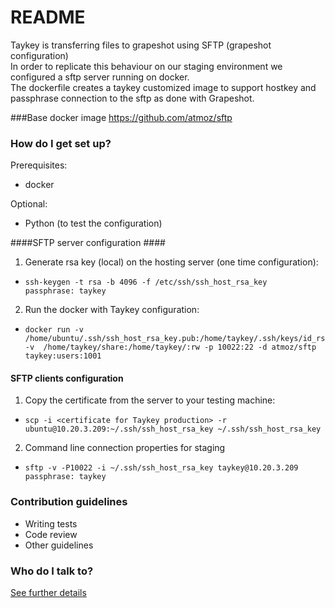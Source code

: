 # README #

Taykey is transferring files to grapeshot using SFTP (grapeshot configuration)   
In order to replicate this behaviour on our staging environment we configured a sftp server running on docker.   
The dockerfile creates a taykey customized image to support hostkey and passphrase connection
to the sftp as done with Grapeshot.

###Base docker image
https://github.com/atmoz/sftp


### How do I get set up? ###

Prerequisites:
- docker
 
Optional:
- Python (to test the configuration)

####SFTP server configuration ####
1. Generate rsa key (local) on the hosting server (one time configuration): 
*     ssh-keygen -t rsa -b 4096 -f /etc/ssh/ssh_host_rsa_key 
      passphrase: taykey
2. Run the docker with Taykey configuration:
*     docker run -v /home/ubuntu/.ssh/ssh_host_rsa_key.pub:/home/taykey/.ssh/keys/id_rsa.pub:ro -v  /home/taykey/share:/home/taykey/:rw -p 10022:22 -d atmoz/sftp taykey:users:1001

#### SFTP clients configuration ####
1. Copy the certificate from the server to your testing machine:
*     scp -i <certificate for Taykey production> -r ubuntu@10.20.3.209:~/.ssh/ssh_host_rsa_key ~/.ssh/ssh_host_rsa_key
2. Command line connection properties for staging
*     sftp -v -P10022 -i ~/.ssh/ssh_host_rsa_key taykey@10.20.3.209
      passphrase: taykey

### Contribution guidelines ###

* Writing tests
* Code review
* Other guidelines

### Who do I talk to? ###
[See further details](www.google.com)